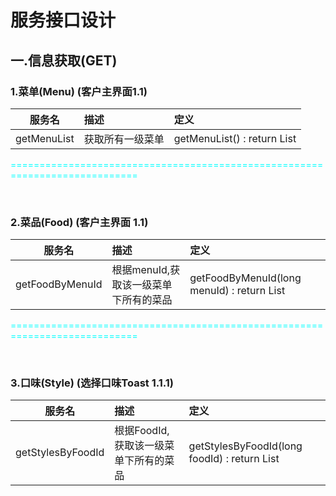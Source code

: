 # 服务接口设计

## 一.信息获取(GET)

### 1.菜单(Menu) (客户主界面1.1)
服务名|描述|定义
--|:--|:--
getMenuList | 获取所有一级菜单 | getMenuList() : return List<Menu>

<font color=#00ffff>============================================================================</font>

<br>

### 2.菜品(Food) (客户主界面 1.1)
服务名|描述|定义
--|:--|:--
getFoodByMenuId | 根据menuId,获取该一级菜单下所有的菜品 | getFoodByMenuId(long menuId) : return List<Food>

<font color=#00ffff>============================================================================</font>

<br>

### 3.口味(Style) (选择口味Toast 1.1.1)
服务名|描述|定义
--|:--|:--
getStylesByFoodId | 根据FoodId,获取该一级菜单下所有的菜品 | getStylesByFoodId(long foodId) : return List<Style>

<font color=#00ffff>====================================================    ========================</font>

<br>

### 4.常用菜单(FrequentlyUsedMenu) (常用菜单 1.1.2.1, 管理常用菜单1.1.4.2)
服务名|描述|定义
--|:--|:--
getfrequentlyUsedMenuListByUserId | 根据UserId,获取所有常用的菜品的 | getfrequentlyUsedMenuList(long userId) : return List<Food>

<font color=#00ffff>============================================================================</font>

<br>

### 5.获取积分(FrequentlyUsedMenu) (产看积分 1.1.4.1)
服务名|描述|定义
--|:--|:--
getCreditByUserId | 根据UserId,获取用户的积分 | getCreditByUserId(long userId) : return int

<font color=#00ffff>============================================================================</font>

<br>

### 5.点餐记录(orderRecord) (查看订单记录页面 1.1.4.3)
服务名|描述|定义
--|:--|:--
getorderRecordByUserId | 根据UserId,获取用户的点餐记录 | getCreditByUserId(long userId, int index, int limit) : return List<OrderRecord>


## 二.信息提交(POST)